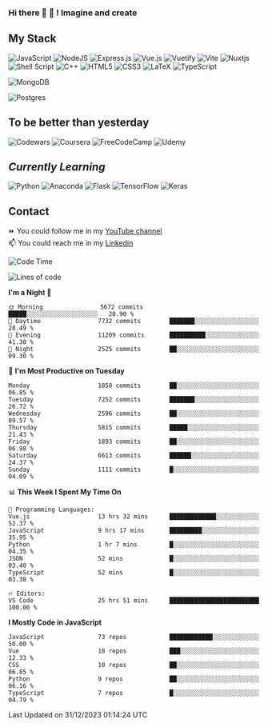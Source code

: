 ### Hi there 👋 🤖 ! Imagine and create

## My Stack
![JavaScript](https://img.shields.io/badge/javascript-%23323330.svg?style=for-the-badge&logo=javascript&logoColor=%23F7DF1E) ![NodeJS](https://img.shields.io/badge/node.js-6DA55F?style=for-the-badge&logo=node.js&logoColor=white) <img alt="Express.js" src="https://img.shields.io/badge/express.js%20-%23404d59.svg?&style=for-the-badge"/> ![Vue.js](https://img.shields.io/badge/vuejs-%2335495e.svg?style=for-the-badge&logo=vuedotjs&logoColor=%234FC08D) ![Vuetify](https://img.shields.io/badge/Vuetify-1867C0?style=for-the-badge&logo=vuetify&logoColor=AEDDFF) ![Vite](https://img.shields.io/badge/vite-%23646CFF.svg?style=for-the-badge&logo=vite&logoColor=white) ![Nuxtjs](https://img.shields.io/badge/Nuxt-002E3B?style=for-the-badge&logo=nuxtdotjs&logoColor=#00DC82) ![Shell Script](https://img.shields.io/badge/shell_script-%23121011.svg?style=for-the-badge&logo=gnu-bash&logoColor=white) ![C++](https://img.shields.io/badge/c++-%2300599C.svg?style=for-the-badge&logo=c%2B%2B&logoColor=white) ![HTML5](https://img.shields.io/badge/html5-%23E34F26.svg?style=for-the-badge&logo=html5&logoColor=white) ![CSS3](https://img.shields.io/badge/css3-%231572B6.svg?style=for-the-badge&logo=css3&logoColor=white) ![LaTeX](https://img.shields.io/badge/latex-%23008080.svg?style=for-the-badge&logo=latex&logoColor=white) ![TypeScript](https://img.shields.io/badge/typescript-%23007ACC.svg?style=for-the-badge&logo=typescript&logoColor=white)
<div>
  <img alt="MongoDB" src ="https://img.shields.io/badge/MongoDB-%234ea94b.svg?&style=for-the-badge&logo=mongodb&logoColor=white"/>
  
  ![Postgres](https://img.shields.io/badge/postgres-%23316192.svg?style=for-the-badge&logo=postgresql&logoColor=white)
</div>

## To be better than yesterday
![Codewars](https://img.shields.io/badge/Codewars-B1361E?style=for-the-badge&logo=codewars&logoColor=grey)
  ![Coursera](https://img.shields.io/badge/Coursera-%230056D2.svg?style=for-the-badge&logo=Coursera&logoColor=white)
  ![FreeCodeCamp](https://img.shields.io/badge/Freecodecamp-%23123.svg?&style=for-the-badge&logo=freecodecamp&logoColor=green)
  ![Udemy](https://img.shields.io/badge/Udemy-A435F0?style=for-the-badge&logo=Udemy&logoColor=white)

## *Currently Learning*
![Python](https://img.shields.io/badge/python-3670A0?style=for-the-badge&logo=python&logoColor=ffdd54) ![Anaconda](https://img.shields.io/badge/Anaconda-%2344A833.svg?style=for-the-badge&logo=anaconda&logoColor=white) 
![Flask](https://img.shields.io/badge/flask-%23000.svg?style=for-the-badge&logo=flask&logoColor=white) ![TensorFlow](https://img.shields.io/badge/TensorFlow-%23FF6F00.svg?style=for-the-badge&logo=TensorFlow&logoColor=white) ![Keras](https://img.shields.io/badge/Keras-%23D00000.svg?style=for-the-badge&logo=Keras&logoColor=white)

## Contact
⏩ You could follow me in my <a href="https://www.youtube.com/c/ViktorJimenezF" target="blank">YouTube channel</a>   <br>
📫 You could reach me in my <a href="https://www.linkedin.com/in/victorjuanjimenez/" target="blank">Linkedin</a>  

<!--START_SECTION:waka-->
![Code Time](http://img.shields.io/badge/Code%20Time-1%2C891%20hrs%2027%20mins-blue)

![Lines of code](https://img.shields.io/badge/From%20Hello%20World%20I%27ve%20Written-59.2%20million%20lines%20of%20code-blue)

**I'm a Night 🦉** 

```text
🌞 Morning                5672 commits        █████░░░░░░░░░░░░░░░░░░░░   20.90 % 
🌆 Daytime                7732 commits        ███████░░░░░░░░░░░░░░░░░░   28.49 % 
🌃 Evening                11209 commits       ██████████░░░░░░░░░░░░░░░   41.30 % 
🌙 Night                  2525 commits        ██░░░░░░░░░░░░░░░░░░░░░░░   09.30 % 
```
📅 **I'm Most Productive on Tuesday** 

```text
Monday                   1858 commits        ██░░░░░░░░░░░░░░░░░░░░░░░   06.85 % 
Tuesday                  7252 commits        ███████░░░░░░░░░░░░░░░░░░   26.72 % 
Wednesday                2596 commits        ██░░░░░░░░░░░░░░░░░░░░░░░   09.57 % 
Thursday                 5815 commits        █████░░░░░░░░░░░░░░░░░░░░   21.43 % 
Friday                   1893 commits        ██░░░░░░░░░░░░░░░░░░░░░░░   06.98 % 
Saturday                 6613 commits        ██████░░░░░░░░░░░░░░░░░░░   24.37 % 
Sunday                   1111 commits        █░░░░░░░░░░░░░░░░░░░░░░░░   04.09 % 
```


📊 **This Week I Spent My Time On** 

```text
💬 Programming Languages: 
Vue.js                   13 hrs 32 mins      █████████████░░░░░░░░░░░░   52.37 % 
JavaScript               9 hrs 17 mins       █████████░░░░░░░░░░░░░░░░   35.95 % 
Python                   1 hr 7 mins         █░░░░░░░░░░░░░░░░░░░░░░░░   04.35 % 
JSON                     52 mins             █░░░░░░░░░░░░░░░░░░░░░░░░   03.40 % 
TypeScript               52 mins             █░░░░░░░░░░░░░░░░░░░░░░░░   03.38 % 

🔥 Editors: 
VS Code                  25 hrs 51 mins      █████████████████████████   100.00 % 
```

**I Mostly Code in JavaScript** 

```text
JavaScript               73 repos            ████████████░░░░░░░░░░░░░   50.00 % 
Vue                      18 repos            ███░░░░░░░░░░░░░░░░░░░░░░   12.33 % 
CSS                      10 repos            ██░░░░░░░░░░░░░░░░░░░░░░░   06.85 % 
Python                   9 repos             ██░░░░░░░░░░░░░░░░░░░░░░░   06.16 % 
TypeScript               7 repos             █░░░░░░░░░░░░░░░░░░░░░░░░   04.79 % 
```




 Last Updated on 31/12/2023 01:14:24 UTC
<!--END_SECTION:waka-->

<!--
**ViktorJJF/ViktorJJF** is a ✨ _special_ ✨ repository because its `README.md` (this file) appears on your GitHub profile.



Here are some ideas to get you started:

- 🔭 I’m currently working on ...
- 🌱 I’m currently learning ...
- 👯 I’m looking to collaborate on ...
- 🤔 I’m looking for help with ...
- 💬 Ask me about ...
- 📫 How to reach me: ...
- 😄 Pronouns: ...
- ⚡ Fun fact: ...
-->
